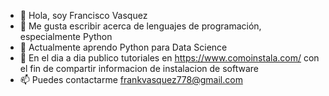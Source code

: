 - 👋 Hola, soy Francisco Vasquez
- 👀 Me gusta escribir acerca de lenguajes de programación, especialmente Python
- 🌱 Actualmente aprendo Python para Data Science
- 💞️ En el dia a dia publico tutoriales en https://www.comoinstala.com/ con el fin de compartir informacion de instalacion de software
- 📫 Puedes contactarme frankvasquez778@gmail.com

<!---
frankvasquez778/frankvasquez778 is a ✨ special ✨ repository because its `README.md` (this file) appears on your GitHub profile.
You can click the Preview link to take a look at your changes.
--->
